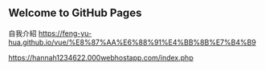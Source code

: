 ## Welcome to GitHub Pages

自我介紹
https://feng-yu-hua.github.io/vue/%E8%87%AA%E6%88%91%E4%BB%8B%E7%B4%B9

https://hannah1234622.000webhostapp.com/index.php
